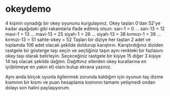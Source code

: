 # okeydemo
4 kişinin oynadığı bir okey oyununu kurgulayınız. Okey taşları 0'dan 52'ye kadar aşağıdaki gibi rakamlarla ifade edilmiş olsun:  sarı-1 = 0 ... sarı-13 = 12 mavi-1 = 13 ... mavi-13 = 25 siyah-1 = 26 ... siyah-13 = 38 kırmızı-1 = 39 ... kırmızı-13 = 51 sahte-okey = 52  Taşları bir diziye her taştan 2 adet ve toplamda 106 adet olacak şekilde doldurup karıştırın. Karıştırdığınız diziden rastgele bir gösterge taşı seçin ve seçtiğiniz taşın aynı renkteki bir fazlasını okey taşı olarak belirleyin. Seçeceğiniz rastgele bir kişiye 15 diğer 3 kişiye 14 taş olacak şekilde dağıtın. Dağıttınız ellerden okey kurallarına en iyi(bitmeye en yakın el) olanı bulup ekrana yazınız. 

Aynı anda birçok oyunla ilgilenmek zorunda kaldığım için oyunun taş dizme kısmının bir kısmı ve puan hesaplama kısmının tamamı yetişmedi ondan dolayı son halini paylaşıyorum.
